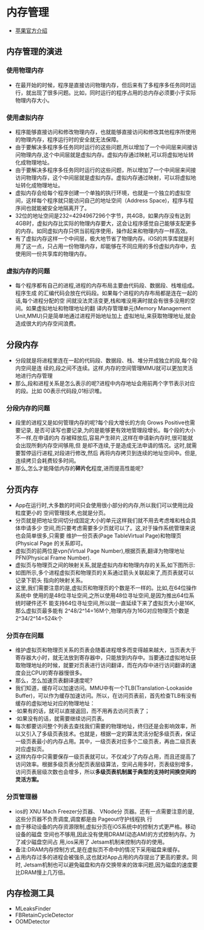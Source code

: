 # 内存管理

- [苹果官方介绍](https://developer.apple.com/videos/play/wwdc2018/416/)

## 内存管理的演进

### 使用物理内存

- 在最开始的时候，程序是直接访问物理内存，但后来有了多程序多任务同时运行，就出现了很多问题。比如，同时运行的程序占用的总内存必须要小于实际物理内存大小。

### 使用虚拟内存

- 程序能够直接访问和修改物理内存，也就能够直接访问和修改其他程序所使用的物理内存，程序运行时的安全就无法保障。
- 由于要解决多程序多任务同时运行的这些问题,所以增加了一个中间层来间接访问物理内存,这个中间层就是虚拟内存。虚拟内存通过映射,可以将虚拟地址转化成物理地址。
- 由于要解决多程序多任务同时运行的这些问题，所以增加了一个中间层来间接访问物理内存，这个中间层就是虚拟内存。虚拟内存通过映射，可以将虚拟地址转化成物理地址。
- 虚拟内存会给每个程序创建一个单独的执行环境，也就是一个独立的虚拟空间，这样每个程序就只能访问自己的地址空间（Address Space)，程序与程序间也就能被安全地隔离开了。
- 32位的地址空间是232=4294967296个字节，共4GB，如果内存没有达到4GB时，虚拟内存比实际的物理内存要大，这会让程序感觉自己能够支配更多的内存。如同虚拟内存只供当前程序使用，操作起来和物理内存一样高效。
- 有了虚拟内存这样一个中间层，极大地节省了物理内存。iOS的共享库就是利用了这一点，只占用一份物理内存，却能够在不同应用的多份虚拟内存中，去使用同一份共享库的物理内存。

### 虚拟内存的问题

- 每个程序都有自己的进程,进程的内存布局主要由代码段、数据段、栈堆组成。程序生成 的汇编代码会放在代码段。如果每个进程的内存布局都是连在一起的话,每个进程分配的空 间就没法灵活变更,栈和堆没用满时就会有很多没用的空间。如果虚拟地址和物理地址的翻 译内存管理单元(Memory Management Unit,MMU)只是简单地通过进程开始地址加上 虚拟地址,来获取物理地址,就会造成很大的内存空间浪费。

## 分段内存

- 分段就是将进程里连在一起的代码段、数据段、栈、堆分开成独立的段,每个段内空间是连 续的,段之间不连续。这样,内存的空间管理MMU就可以更加灵活地进行内存管理
- 那么,段和进程关系是怎么表示的呢?进程中内存地址会用前两个字节表示对应的段。比如 00表示代码段,01标识堆。

### 分段内存的问题

- 段里的进程又是如何管理内存的呢?每个段大增长的方向 Grows Positive也需要记录, 是否可读写也要记录,为的是能够更有效地管理段增长。每个段的大小不一样,在申请的内 存被释放后,容易产生碎片,这样在申请新内存时,很可能就会出现所剩内存空间够用,但 是却不连续,于是造成无法申请的情况。这时,就需要暂停运行进程,对段进行修改,然后 再将内存拷贝到连续的地址空间中。但是,连续拷贝会耗费较多时间。
- 那么,怎么才能降低内存的**碎片化**程度,进而提高性能呢?

## 分页内存

- App在运行时,大多数的时间只会使用很小部分的内存,所以我们可以使用比段粒度更小的 空间管理技术,也就是分页。
- 分页就是把地址空间切分成固定大小的单元这样我们就不用去考虑堆和栈会具体申请多少 空间,而只要考虑需要多少页就可以了。这,对于操作系统管理来说也会简单很多,只需要 维护一份页表(Page TableVirtual Page)和物理页(Physical Page 的关系即可。
- 虚拟页的前两位是vpn(Virtual Page Number),根据页表,翻译为物理地址 PFN(Physical Frame Number).
- 虚拟页与物理页之间的映射关系,就是虚拟内存和物理内存的关系,如下图所示:
- 如图所示,多个进程虚拟页和物理页的关系通过箭头关联起来了,而页表就可以记录下箭头 指向的映射关系。
- 这里,我们需要注意的是,虚拟页和物理页的个数是不一样的。比如,在64位操作系统中 使用的是48位寻址空间,之所以使用48位寻址空间,是因为推出64位系统时硬件还不 能支持64位寻址空间,所以就一直延续下来了虚拟页大小是16K,那么虚拟页最多能有 2^48/2^14=16M个,物理内存为16G对应物理页个数是2^34/2^14=524k个

### 分页存在问题

- 维护虚拟页和物理页关系的页表会随着进程增多而变得越来越大，当页表大于寄存器大小时，就无法放到寄存器中，只能放到内存中。当要通过虚拟地址获取物理地址的时候，就要对页表进行访问翻译，而在内存中进行访问翻译的速度会比CPU的寄存器慢很多。
- 那么，怎么加速页表翻译速度呢?
- 我们知道，缓存可以加速访问。MMU中有一个TLB(Translation-Lookaside Buffer)，可以作为缓存加速访问。所以，在访问页表前，首先检查TLB有没有缓存的虚拟地址对应的物理地址：
- ·如果有的话，就可以直接返回，而不用再去访问页表了；
- ·如果没有的话，就需要继续访问页表。
- 每次都要访问整个列表去查找我们需要的物理地址，终归还是会影响效率，所以又引入了多级页表技术。也就是，根据一定的算法灵活分配多级页表，保证一级页表最小的内存占用。其中，一级页表对应多个二级页表，再由二级页表对应虚拟页。
- 这样内存中只需要保存一级页表就可以，不仅减少了内存占用，而且还提高了访问效率。根据多级页表分配页表层级算法，空间占用多时，页表级别增多，访问页表层级次数也会增多，所以**多级页表机制属于典型的支持时间换空间的灵活方案。**

### 分页管理器

- ios的 XNU Mach Freezer分页器、 VNode分 页器。还有一点需要注意的是,这些分页器不负责调度,调度都是由 Pageout守护线程执 行
- 由于移动设备的内存资源限制,虚拟分页在iOS系统中的控制方式更严格。移动设备的磁盘 空间也不够用,因此没有使用DRAM(动态AM)的方式控制内存。为了减少磁盘空间占 用,ios采用了 Jetsam机制来控制内存的使用。
- 备注:DRAM内存控制方式,是在虚拟页不命中的情况下采用磁盘来缓存。
- 占用内存过多的进程会被强杀,这也就对App占用的内存提出了更高的要求。同时, Jetsam机制也可以避免磁盘和内存交换带来的效率问题,因为磁盘的速度要比DRAM慢上几万倍。

## 内存检测工具

- MLeaksFinder
- FBRetainCycleDetector
- OOMDetector
